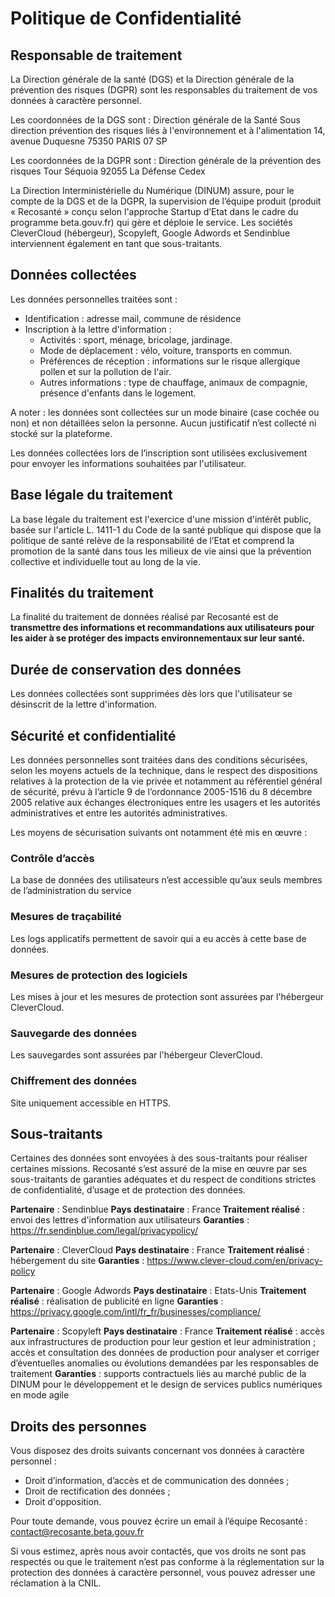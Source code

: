 # Politique de Confidentialité

## Responsable de traitement

La Direction générale de la santé (DGS) et la Direction générale de la prévention des risques (DGPR) sont les responsables du traitement de vos données à caractère personnel.

Les coordonnées de la DGS sont :
Direction générale de la Santé
Sous direction prévention des risques liés à l'environnement et à l'alimentation
14, avenue Duquesne
75350 PARIS 07 SP

Les coordonnées de la DGPR sont :
Direction générale de la prévention des risques
Tour Séquoia
92055 La Défense Cedex

La Direction Interministérielle du Numérique (DINUM) assure, pour le compte de la DGS et de la DGPR, la supervision de l’équipe produit (produit « Recosanté » conçu selon l'approche Startup d’Etat dans le cadre du programme beta.gouv.fr) qui gère et déploie le service. Les sociétés CleverCloud (hébergeur), Scopyleft, Google Adwords et Sendinblue interviennent également en tant que sous-traitants.

## Données collectées

Les données personnelles traitées sont :

- Identification : adresse mail, commune de résidence
- Inscription à la lettre d'information :
  - Activités : sport, ménage, bricolage, jardinage.
  - Mode de déplacement : vélo, voiture, transports en commun.
  - Préférences de réception : informations sur le risque allergique pollen et sur la pollution de l'air.
  - Autres informations : type de chauffage, animaux de compagnie, présence d'enfants dans le logement.

A noter : les données sont collectées sur un mode binaire (case cochée ou non) et non détaillées selon la personne. Aucun justificatif n’est collecté ni stocké sur la plateforme.

Les données collectées lors de l’inscription sont utilisées exclusivement pour envoyer les informations souhaitées par l'utilisateur.

## Base légale du traitement

La base légale du traitement est l'exercice d'une mission d'intérêt public, basée sur l'article L. 1411-1 du Code de la santé publique qui dispose que la politique de santé relève de la responsabilité de l’Etat et comprend la promotion de la santé dans tous les milieux de vie ainsi que la prévention collective et individuelle tout au long de la vie.

## Finalités du traitement

La finalité du traitement de données réalisé par Recosanté est de **transmettre des informations et recommandations aux utilisateurs pour les aider à se protéger des impacts environnementaux sur leur santé.**

## Durée de conservation des données

Les données collectées sont supprimées dès lors que l'utilisateur se désinscrit de la lettre d'information.

## Sécurité et confidentialité

Les données personnelles sont traitées dans des conditions sécurisées, selon les moyens actuels de la technique, dans le respect des dispositions relatives à la protection de la vie privée et notamment au référentiel général de sécurité, prévu à l’article 9 de l’ordonnance 2005-1516 du 8 décembre 2005 relative aux échanges électroniques entre les usagers et les autorités administratives et entre les autorités administratives.

Les moyens de sécurisation suivants ont notamment été mis en œuvre :

### Contrôle d’accès

La base de données des utilisateurs n’est accessible qu’aux seuls membres de l’administration du service

### Mesures de traçabilité

Les logs applicatifs permettent de savoir qui a eu accès à cette base de données.

### Mesures de protection des logiciels

Les mises à jour et les mesures de protection sont assurées par l'hébergeur CleverCloud.

### Sauvegarde des données

Les sauvegardes sont assurées par l'hébergeur CleverCloud.

### Chiffrement des données

Site uniquement accessible en HTTPS.

## Sous-traitants

Certaines des données sont envoyées à des sous-traitants pour réaliser certaines missions. Recosanté s’est assuré de la mise en œuvre par ses sous-traitants de garanties adéquates et du respect de conditions strictes de confidentialité, d’usage et de protection des données.

**Partenaire** : Sendinblue
**Pays destinataire** : France
**Traitement réalisé** : envoi des lettres d'information aux utilisateurs
**Garanties** : https://fr.sendinblue.com/legal/privacypolicy/

**Partenaire** : CleverCloud
**Pays destinataire** : France
**Traitement réalisé** : hébergement du site
**Garanties** : https://www.clever-cloud.com/en/privacy-policy

**Partenaire** : Google Adwords
**Pays destinataire** : Etats-Unis
**Traitement réalisé** : réalisation de publicité en ligne
**Garanties** : https://privacy.google.com/intl/fr_fr/businesses/compliance/

**Partenaire** : Scopyleft
**Pays destinataire** : France
**Traitement réalisé** : accès aux infrastructures de production pour leur gestion et leur administration ; accès et consultation des données de production pour analyser et corriger d’éventuelles anomalies ou évolutions demandées par les responsables de traitement
**Garanties** : supports contractuels liés au marché public de la DINUM pour le développement et le design de services publics numériques en mode agile

## Droits des personnes

Vous disposez des droits suivants concernant vos données à caractère personnel :

- Droit d’information, d’accès et de communication des données ;
- Droit de rectification des données ;
- Droit d'opposition.

Pour toute demande, vous pouvez écrire un email à l’équipe Recosanté : contact@recosante.beta.gouv.fr

Si vous estimez, après nous avoir contactés, que vos droits ne sont pas respectés ou que le traitement n’est pas conforme à la réglementation sur la protection des données à caractère personnel, vous pouvez adresser une réclamation à la CNIL.
